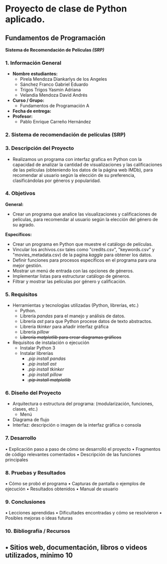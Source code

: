 # Proyecto de clase de **Python aplicado.**

## Fundamentos de Programación  

**Sistema de Recomendación de Películas _(SRP)_**

### **1. Información General**

  -	**Nombre estudiantes:**  
    - Pirela Mendoza Diankarlys de los Angeles  
    - Sánchez Franco Gabriel Eduardo  
    - Trigos Trigos Yasmin Adriana  
    - Velandia Mendoza David Andrés  
  - **Curso / Grupo:**  
    - Fundamentos de Programación A 
  - **Fecha de entrega:**
  - **Profesor:**
    - Pablo Enrique Carreño Hernández

### **2. Sistema de recomendación de películas (SRP)**  
### **3. Descripción del Proyecto**   
-  Realizamos un programa con interfaz grafica en Python con la capacidad de analizar la cantidad de visualizaciones y las calificaciones de las películas (obteniendo los datos de la página web IMDb), para recomendar al usuario según la elección de su preferencia, clasificándolas por géneros y popularidad.

### **4. Objetivos**  
**General:**  
- Crear un programa que analice las visualizaciones y calificaciones de películas, para recomendar al usuario según la elección del género de su agrado.

**Específicos:**  
- Crear un programa en Python que muestre el catálogo de películas.
- Vincular los archivos.csv tales como "credits.csv", "keywords.csv" y "movies_metadata.csv) de la pagina *kaggle* para obtener los datos.
- Definir funciones para procesos específicos en el programa para una mejor gestión.
- Mostrar un menú de entrada con las opciones de géneros.
- Implementar listas para estructurar catálogo de géneros.
- Filtrar y mostrar las películas por género y calificación.
### **5. Requisitos**  
- Herramientas y tecnologías utilizadas (Python, librerías, etc.)
  - Python.
  - Librería *pandas* para el manejo y análisis de datos.
  - Librería *ast* para que Python procese datos de texto abstractos.
  - Librería *tkinker* para añadir interfaz gráfica
  - Librería *pillow*
  - ~~Librería *matplotlib* para crear diagramas gráficos~~
- Requisitos de instalación o ejecución
  - Instalar Python 3
  - Instalar librerías
    - *.pip install pandas*
    - *.pip install ast*
    - *.pip install tkinker*
    - *.pip install pillow*
    - ~~*.pip install matplotlib*~~
### **6. Diseño del Proyecto**  
- Arquitectura o estructura del programa: (modularización, funciones, clases, etc.)
  - Menú
- Diagrama de flujo
- Interfaz: descripción o imagen de la interfaz gráfica o consola
### **7. Desarrollo**  
•	Explicación paso a paso de cómo se desarrolló el proyecto
•	Fragmentos de código relevantes comentados
•	Descripción de las funciones principales
### **8. Pruebas y Resultados**  
•	Cómo se probó el programa
•	Capturas de pantalla o ejemplos de ejecución
•	Resultados obtenidos
•	Manual de usuario
### **9. Conclusiones**  
•	Lecciones aprendidas
•	Dificultades encontradas y cómo se resolvieron
•	Posibles mejoras o ideas futuras
### **10. Bibliografía / Recursos**  
•	Sitios web, documentación, libros o videos utilizados, mínimo 10
- 
